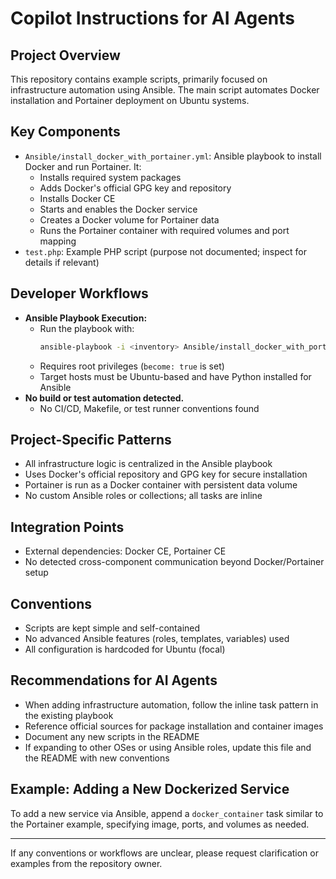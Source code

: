 # Copilot Instructions for AI Agents

## Project Overview
This repository contains example scripts, primarily focused on infrastructure automation using Ansible. The main script automates Docker installation and Portainer deployment on Ubuntu systems.

## Key Components
- `Ansible/install_docker_with_portainer.yml`: Ansible playbook to install Docker and run Portainer. It:
  - Installs required system packages
  - Adds Docker's official GPG key and repository
  - Installs Docker CE
  - Starts and enables the Docker service
  - Creates a Docker volume for Portainer data
  - Runs the Portainer container with required volumes and port mapping
- `test.php`: Example PHP script (purpose not documented; inspect for details if relevant)

## Developer Workflows
- **Ansible Playbook Execution:**
  - Run the playbook with:
    ```sh
    ansible-playbook -i <inventory> Ansible/install_docker_with_portainer.yml
    ```
  - Requires root privileges (`become: true` is set)
  - Target hosts must be Ubuntu-based and have Python installed for Ansible
- **No build or test automation detected.**
  - No CI/CD, Makefile, or test runner conventions found

## Project-Specific Patterns
- All infrastructure logic is centralized in the Ansible playbook
- Uses Docker's official repository and GPG key for secure installation
- Portainer is run as a Docker container with persistent data volume
- No custom Ansible roles or collections; all tasks are inline

## Integration Points
- External dependencies: Docker CE, Portainer CE
- No detected cross-component communication beyond Docker/Portainer setup

## Conventions
- Scripts are kept simple and self-contained
- No advanced Ansible features (roles, templates, variables) used
- All configuration is hardcoded for Ubuntu (focal)

## Recommendations for AI Agents
- When adding infrastructure automation, follow the inline task pattern in the existing playbook
- Reference official sources for package installation and container images
- Document any new scripts in the README
- If expanding to other OSes or using Ansible roles, update this file and the README with new conventions

## Example: Adding a New Dockerized Service
To add a new service via Ansible, append a `docker_container` task similar to the Portainer example, specifying image, ports, and volumes as needed.

---
If any conventions or workflows are unclear, please request clarification or examples from the repository owner.
